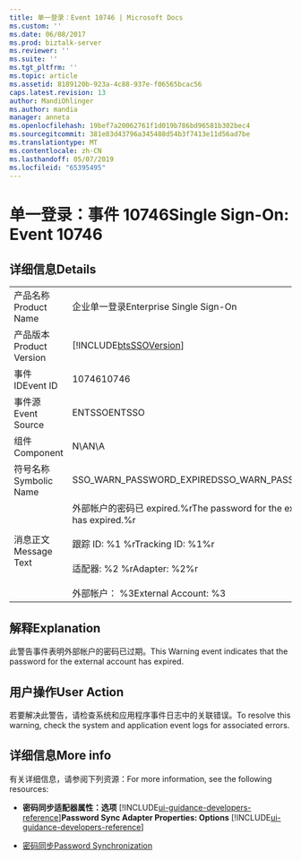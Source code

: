 ```yaml
---
title: 单一登录：Event 10746 | Microsoft Docs
ms.custom: ''
ms.date: 06/08/2017
ms.prod: biztalk-server
ms.reviewer: ''
ms.suite: ''
ms.tgt_pltfrm: ''
ms.topic: article
ms.assetid: 8189120b-923a-4c88-937e-f06565bcac56
caps.latest.revision: 13
author: MandiOhlinger
ms.author: mandia
manager: anneta
ms.openlocfilehash: 19bef7a20062761f1d019b786bd96581b302bec4
ms.sourcegitcommit: 381e83d43796a345488d54b3f7413e11d56ad7be
ms.translationtype: MT
ms.contentlocale: zh-CN
ms.lasthandoff: 05/07/2019
ms.locfileid: "65395495"
---
```

# <a name="single-sign-on-event-10746"></a><span data-ttu-id="bf9bd-102">单一登录：事件 10746</span><span class="sxs-lookup"><span data-stu-id="bf9bd-102">Single Sign-On: Event 10746</span></span>
## <a name="details"></a><span data-ttu-id="bf9bd-103">详细信息</span><span class="sxs-lookup"><span data-stu-id="bf9bd-103">Details</span></span>  

|                 |                                                                                                                                               |
|-----------------|-----------------------------------------------------------------------------------------------------------------------------------------------|
|  <span data-ttu-id="bf9bd-104">产品名称</span><span class="sxs-lookup"><span data-stu-id="bf9bd-104">Product Name</span></span>   |                                                           <span data-ttu-id="bf9bd-105">企业单一登录</span><span class="sxs-lookup"><span data-stu-id="bf9bd-105">Enterprise Single Sign-On</span></span>                                                           |
| <span data-ttu-id="bf9bd-106">产品版本</span><span class="sxs-lookup"><span data-stu-id="bf9bd-106">Product Version</span></span> |                                          [!INCLUDE[btsSSOVersion](../includes/btsssoversion-md.md)]                                           |
|    <span data-ttu-id="bf9bd-107">事件 ID</span><span class="sxs-lookup"><span data-stu-id="bf9bd-107">Event ID</span></span>     |                                                                     <span data-ttu-id="bf9bd-108">10746</span><span class="sxs-lookup"><span data-stu-id="bf9bd-108">10746</span></span>                                                                     |
|  <span data-ttu-id="bf9bd-109">事件源</span><span class="sxs-lookup"><span data-stu-id="bf9bd-109">Event Source</span></span>   |                                                                    <span data-ttu-id="bf9bd-110">ENTSSO</span><span class="sxs-lookup"><span data-stu-id="bf9bd-110">ENTSSO</span></span>                                                                     |
|    <span data-ttu-id="bf9bd-111">组件</span><span class="sxs-lookup"><span data-stu-id="bf9bd-111">Component</span></span>    |                                                                      <span data-ttu-id="bf9bd-112">N\A</span><span class="sxs-lookup"><span data-stu-id="bf9bd-112">N\A</span></span>                                                                      |
|  <span data-ttu-id="bf9bd-113">符号名称</span><span class="sxs-lookup"><span data-stu-id="bf9bd-113">Symbolic Name</span></span>  |                                                           <span data-ttu-id="bf9bd-114">SSO_WARN_PASSWORD_EXPIRED</span><span class="sxs-lookup"><span data-stu-id="bf9bd-114">SSO_WARN_PASSWORD_EXPIRED</span></span>                                                           |
|  <span data-ttu-id="bf9bd-115">消息正文</span><span class="sxs-lookup"><span data-stu-id="bf9bd-115">Message Text</span></span>   | <span data-ttu-id="bf9bd-116">外部帐户的密码已 expired.%r</span><span class="sxs-lookup"><span data-stu-id="bf9bd-116">The password for the external account has expired.%r</span></span><br /><br /> <span data-ttu-id="bf9bd-117">跟踪 ID: %1 %r</span><span class="sxs-lookup"><span data-stu-id="bf9bd-117">Tracking ID: %1%r</span></span><br /><br /> <span data-ttu-id="bf9bd-118">适配器: %2 %r</span><span class="sxs-lookup"><span data-stu-id="bf9bd-118">Adapter: %2%r</span></span><br /><br /> <span data-ttu-id="bf9bd-119">外部帐户： %3</span><span class="sxs-lookup"><span data-stu-id="bf9bd-119">External Account: %3</span></span> |

## <a name="explanation"></a><span data-ttu-id="bf9bd-120">解释</span><span class="sxs-lookup"><span data-stu-id="bf9bd-120">Explanation</span></span>  
 <span data-ttu-id="bf9bd-121">此警告事件表明外部帐户的密码已过期。</span><span class="sxs-lookup"><span data-stu-id="bf9bd-121">This Warning event indicates that the password for the external account has expired.</span></span>  

## <a name="user-action"></a><span data-ttu-id="bf9bd-122">用户操作</span><span class="sxs-lookup"><span data-stu-id="bf9bd-122">User Action</span></span>  
 <span data-ttu-id="bf9bd-123">若要解决此警告，请检查系统和应用程序事件日志中的关联错误。</span><span class="sxs-lookup"><span data-stu-id="bf9bd-123">To resolve this warning, check the system and application event logs for associated errors.</span></span>    

## <a name="more-info"></a><span data-ttu-id="bf9bd-124">详细信息</span><span class="sxs-lookup"><span data-stu-id="bf9bd-124">More info</span></span>
<span data-ttu-id="bf9bd-125">有关详细信息，请参阅下列资源：</span><span class="sxs-lookup"><span data-stu-id="bf9bd-125">For more information, see the following resources:</span></span>  

- <span data-ttu-id="bf9bd-126">**密码同步适配器属性：选项** [!INCLUDE[ui-guidance-developers-reference](../includes/ui-guidance-developers-reference.md)]</span><span class="sxs-lookup"><span data-stu-id="bf9bd-126">**Password Sync Adapter Properties: Options** [!INCLUDE[ui-guidance-developers-reference](../includes/ui-guidance-developers-reference.md)]</span></span>  

- [<span data-ttu-id="bf9bd-127">密码同步</span><span class="sxs-lookup"><span data-stu-id="bf9bd-127">Password Synchronization</span></span>](../core/password-synchronization2.md)
